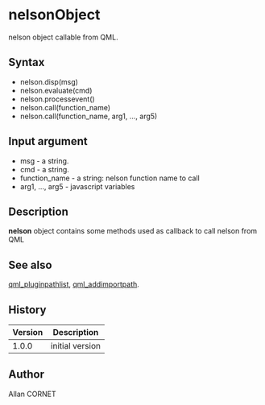 # nelsonObject

nelson object callable from QML.

## Syntax

- nelson.disp(msg)
- nelson.evaluate(cmd)
- nelson.processevent()
- nelson.call(function_name)
- nelson.call(function_name, arg1, ..., arg5)

## Input argument

- msg - a string.
- cmd - a string.
- function_name - a string: nelson function name to call
- arg1, ..., arg5 - javascript variables

## Description

  <p><b>nelson</b> object contains some methods used as callback to call nelson from QML</p>

## See also

[qml_pluginpathlist](qml_pluginpathlist.html), [qml_addimportpath](qml_addimportpath.html).

## History

| Version | Description     |
| ------- | --------------- |
| 1.0.0   | initial version |

## Author

Allan CORNET
